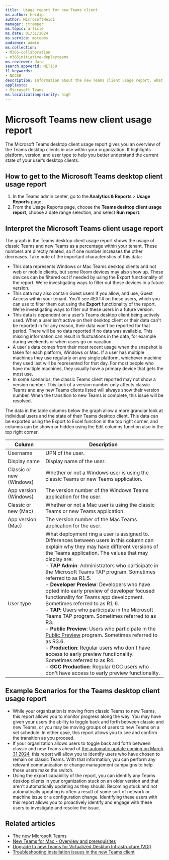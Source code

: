 ```yaml
---
title:  Usage report for new Teams client
ms.author: heidip
author: MicrosoftHeidi
manager: jtremper
ms.topic: article
ms.date: 01/31/2024
ms.service: msteams
audience: admin
ms.collection: 
- M365-collaboration
- m365initiative-deployteams
ms.reviewer: daro
search.appverid: MET150
f1.keywords:
- NOCSH
description: Information about the new Teams client usage report, what it does and how to make the best use of it.
appliesto: 
- Microsoft Teams
ms.localizationpriority: high
---
```


# Microsoft Teams new client usage report

The Microsoft Teams desktop client usage report gives you an overview of the Teams desktop clients in use within your organization. It highlights platform, version, and user type to help you better understand the current state of your user’s desktop clients.

## How to get to the Microsoft Teams desktop client usage report

1. In the Teams admin center, go to the **Analytics & Reports** > **Usage Reports** page.
1. From the Usage Reports page, choose the **Teams desktop client usage report**, choose a date range selection, and select **Run report**.

## Interpret the Microsoft Teams client usage report

The graph in the Teams desktop client usage report shows the usage of classic Teams and new Teams as a percentage within your tenant. These numbers are directly related, so if one number increases the other decreases. Take note of the important characteristics of this data:

- This data represents Windows or Mac Teams desktop clients and not web or mobile clients, but some Room devices may also show up. These devices can be filtered out if needed by using the Export functionality of the report. We're investigating ways to filter out these devices in a future version.
- This data may also contain Guest users if you allow, and use, Guest Access within your tenant. You'll see #EXT# on these users, which you can use to filter them out using the **Export** functionality of the report. We're investigating ways to filter out these users in a future version.
- This data is dependent on a user’s Teams desktop client being actively used. When a user isn't active on their desktop client or their data can't be reported in for any reason, their data won't be reported for that period. There will be no data reported if no data was available. This missing information can result in fluctuations in the data, for example during weekends or when users go on vacation.
- A user's data comes from their most recent usage when the snapshot is taken for each platform, Windows or Mac. If a user has multiple machines they use regularly on any single platform, whichever machine they used last will be represented for that day. For most people who have multiple machines, they usually have a primary device that gets the most use.
- In some scenarios, the classic Teams client reported may not show a version number. This lack of a version number only affects classic Teams and any new Teams clients listed will always show their version number. When the transition to new Teams is complete, this issue will be resolved.

The data in the table columns below the graph allow a more granular look at individual users and the state of their Teams desktop client. This data can be exported using the Export to Excel function in the top right corner, and columns can be shown or hidden using the Edit columns function also in the top right corner.

|Column                   |Description                                                                        |
|-------------------------|-----------------------------------------------------------------------------------|
|Username                 |UPN of the user.                                                                   |
|Display name             |Display name of the user.                                                          |
|Classic or new (Windows) |Whether or not a Windows user is using the classic Teams or new Teams application. |
|App version (Windows)    |The version number of the Windows Teams application for the user.                  |
|Classic or new (Mac)     |Whether or not a Mac user is using the classic Teams or new Teams application.     |
|App version (Mac)        |The version number of the Mac Teams application for the user.                      |
|User type                |What deployment ring a user is assigned to. Differences between users in this column can explain why they may have different versions of the Teams application. The values that may display are: <br> - **TAP Admin**: Administrators who participate in the Microsoft Teams TAP program. Sometimes referred to as R1.5. <br> - **Developer Preview**: Developers who have opted into early preview of developer focused functionality for Teams app development. Sometimes referred to as R1.6. <br> - **TAP**: Users who participate in the Microsoft Teams TAP program. Sometimes referred to as R3. <br> - **Public Preview**: Users who participate in the [Public Preview](public-preview-doc-updates.md) program. Sometimes referred to as R3.6. <br> - **Production**: Regular users who don't have access to early preview functionality. Sometimes referred to as R4. <br> - **GCC Production**: Regular GCC users who don't have access to early preview functionality. |

## Example Scenarios for the Teams desktop client usage report

- While your organization is moving from classic Teams to new Teams, this report allows you to monitor progress along the way. You may have given your users the ability to toggle back and forth between classic and new Teams, or you may be moving groups of users to new Teams on a set schedule. In either case, this report allows you to see and confirm the transition as you proceed.
- If your organization allows users to toggle back and forth between classic and new Teams ahead of [the automatic update coming on March 31 2024](teams-classic-client-end-of-availability.md), this report will allow you to identify users who have chosen to remain on classic Teams. With that information, you can perform any relevant communication or change management campaigns to help those users make the switch.
- Using the export capability of the report, you can identify any Teams desktop clients in your organization stuck on an older version and that aren't automatically updating as they should. Becoming stuck and not automatically updating is often a result of some sort of network or machine issue or a configuration change. Identifying these users with this report allows you to proactively identify and engage with these users to investigate and resolve the issue.

## Related articles

- [The new Microsoft Teams](new-teams-desktop-admin.md)
- [New Teams for Mac - Overview and prerequisites](new-teams-mac-install-prerequisites.md)
- [Upgrade to new Teams for Virtualized Desktop Infrastructure (VDI)](new-teams-vdi-requirements-deploy.md)
- [Troubleshooting installation issues in the new Teams client](/microsoftteams/troubleshoot/teams-administration/fix-new-teams-installation-issues)
